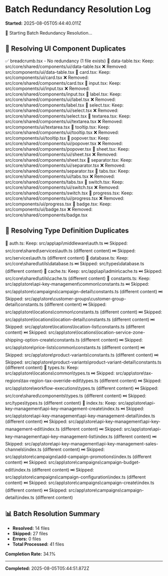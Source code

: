 # Batch Redundancy Resolution Log

**Started:** 2025-08-05T05:44:40.011Z

🚀 Starting Batch Redundancy Resolution...


## 🎯 Resolving UI Component Duplicates

✅ breadcrumb.tsx - No redundancy (1 file exists)
🔄 data-table.tsx:
   Keep: src/core/shared/components/ui/data-table.tsx
   ❌ Removed: src/components/ui/data-table.tsx
🔄 card.tsx:
   Keep: src/components/ui/card.tsx
   ❌ Removed: src/core/shared/components/card.tsx
🔄 input.tsx:
   Keep: src/components/ui/input.tsx
   ❌ Removed: src/core/shared/components/input.tsx
🔄 label.tsx:
   Keep: src/core/shared/components/ui/label.tsx
   ❌ Removed: src/core/shared/components/label.tsx
🔄 select.tsx:
   Keep: src/core/shared/components/ui/select.tsx
   ❌ Removed: src/core/shared/components/select.tsx
🔄 textarea.tsx:
   Keep: src/core/shared/components/ui/textarea.tsx
   ❌ Removed: src/components/ui/textarea.tsx
🔄 tooltip.tsx:
   Keep: src/core/shared/components/ui/tooltip.tsx
   ❌ Removed: src/components/ui/tooltip.tsx
🔄 popover.tsx:
   Keep: src/core/shared/components/ui/popover.tsx
   ❌ Removed: src/core/shared/components/popover.tsx
🔄 sheet.tsx:
   Keep: src/core/shared/components/ui/sheet.tsx
   ❌ Removed: src/core/shared/components/sheet.tsx
🔄 separator.tsx:
   Keep: src/core/shared/components/ui/separator.tsx
   ❌ Removed: src/core/shared/components/separator.tsx
🔄 tabs.tsx:
   Keep: src/core/shared/components/ui/tabs.tsx
   ❌ Removed: src/core/shared/components/tabs.tsx
🔄 switch.tsx:
   Keep: src/core/shared/components/ui/switch.tsx
   ❌ Removed: src/core/shared/components/switch.tsx
🔄 progress.tsx:
   Keep: src/core/shared/components/ui/progress.tsx
   ❌ Removed: src/components/ui/progress.tsx
🔄 badge.tsx:
   Keep: src/components/ui/badge.tsx
   ❌ Removed: src/core/shared/components/badge.tsx

## 📝 Resolving Type Definition Duplicates

🔄 auth.ts:
   Keep: src/app\api\middleware\auth.ts
   ⏭️  Skipped: src/core\shared\services\auth.ts (different content)
   ⏭️  Skipped: src/services\auth.ts (different content)
🔄 database.ts:
   Keep: src/core\shared\utils\database.ts
   ⏭️  Skipped: src/types\database.ts (different content)
🔄 cache.ts:
   Keep: src/app\api\admin\cache.ts
   ⏭️  Skipped: src/core\shared\utils\cache.ts (different content)
🔄 constants.ts:
   Keep: src/app\store\api-key-management\common\constants.ts
   ⏭️  Skipped: src/app\store\campaigns\campaign-detail\constants.ts (different content)
   ⏭️  Skipped: src/app\store\customer-groups\customer-group-detail\constants.ts (different content)
   ⏭️  Skipped: src/app\store\locations\common\constants.ts (different content)
   ⏭️  Skipped: src/app\store\locations\location-detail\constants.ts (different content)
   ⏭️  Skipped: src/app\store\locations\location-list\constants.ts (different content)
   ⏭️  Skipped: src/app\store\locations\location-service-zone-shipping-option-create\constants.ts (different content)
   ⏭️  Skipped: src/app\store\price-lists\common\constants.ts (different content)
   ⏭️  Skipped: src/app\store\product-variants\constants.ts (different content)
   ⏭️  Skipped: src/app\store\product-variants\product-variant-detail\constants.ts (different content)
🔄 types.ts:
   Keep: src/app\store\locations\common\types.ts
   ⏭️  Skipped: src/app\store\tax-regions\tax-region-tax-override-edit\types.ts (different content)
   ⏭️  Skipped: src/app\store\workflow-executions\types.ts (different content)
   ⏭️  Skipped: src/core\shared\components\types.ts (different content)
   ⏭️  Skipped: src/types\types.ts (different content)
🔄 index.ts:
   Keep: src/app\store\api-key-management\api-key-management-create\index.ts
   ⏭️  Skipped: src/app\store\api-key-management\api-key-management-detail\index.ts (different content)
   ⏭️  Skipped: src/app\store\api-key-management\api-key-management-edit\index.ts (different content)
   ⏭️  Skipped: src/app\store\api-key-management\api-key-management-list\index.ts (different content)
   ⏭️  Skipped: src/app\store\api-key-management\api-key-management-sales-channels\index.ts (different content)
   ⏭️  Skipped: src/app\store\campaigns\add-campaign-promotions\index.ts (different content)
   ⏭️  Skipped: src/app\store\campaigns\campaign-budget-edit\index.ts (different content)
   ⏭️  Skipped: src/app\store\campaigns\campaign-configuration\index.ts (different content)
   ⏭️  Skipped: src/app\store\campaigns\campaign-create\index.ts (different content)
   ⏭️  Skipped: src/app\store\campaigns\campaign-detail\index.ts (different content)

## 📊 Batch Resolution Summary

- **Resolved:** 14 files
- **Skipped:** 27 files  
- **Errors:** 0 files
- **Total Processed:** 41 files

**Completion Rate:** 34.1%

---
**Completed:** 2025-08-05T05:44:51.872Z

